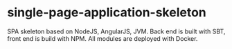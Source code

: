 # single-page-application-skeleton
SPA skeleton based on NodeJS, AngularJS, JVM. Back end is built with SBT, front end is build with NPM. All modules are deployed with Docker.
